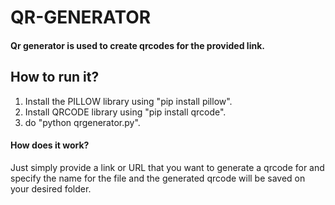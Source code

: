 # QR-GENERATOR
#### Qr generator is used to create qrcodes for the provided link.

## How to run it?
1. Install the PILLOW library using "pip install pillow".
2. Install QRCODE library using "pip install qrcode".
3. do "python qrgenerator.py".

#### How does it work?
Just simply provide a link or URL that you want to generate a qrcode for and specify the name
for the file and the generated qrcode will be saved on your desired folder.
